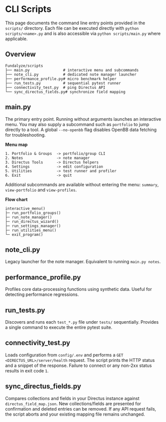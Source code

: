# CLI Scripts

This page documents the command line entry points provided in the `scripts/` directory. Each file can be executed directly with `python scripts/<name>.py` and is also accessible via `python scripts/main.py` where applicable.

## Overview

```
Fundalyze/scripts
├── main.py               # interactive menu and subcommands
├── note_cli.py           # dedicated note manager launcher
├── performance_profile.py# micro benchmark helper
├── run_tests.py          # sequential pytest runner
├── connectivity_test.py  # ping Directus API
└── sync_directus_fields.py# synchronize field mapping
```

## main.py
The primary entry point. Running without arguments launches an interactive menu. You may also supply a subcommand such as `portfolio` to jump directly to a tool. A global `--no-openbb` flag disables OpenBB data fetching for troubleshooting.

**Menu map**

```
1. Portfolio & Groups  -> portfolio/group CLI
2. Notes               -> note manager
3. Directus Tools      -> Directus helpers
4. Settings            -> edit configuration
5. Utilities           -> test runner and profiler
6. Exit                -> quit
```

Additional subcommands are available without entering the menu:
`summary`, `view-portfolio` and `view-profiles`.

**Flow chart**

```
interactive_menu()
├─ run_portfolio_groups()
├─ run_note_manager()
├─ run_directus_wizard()
├─ run_settings_manager()
├─ run_utilities_menu()
└─ exit_program()
```

## note_cli.py
Legacy launcher for the note manager. Equivalent to running `main.py notes`.

## performance_profile.py
Profiles core data-processing functions using synthetic data. Useful for detecting performance regressions.

## run_tests.py
Discovers and runs each `test_*.py` file under `tests/` sequentially. Provides a single command to execute the entire pytest suite.

## connectivity_test.py
Loads configuration from `config/.env` and performs a `GET <DIRECTUS_URL>/server/health` request. The script prints the HTTP status and a snippet of the response. Failure to connect or any non-2xx status results in exit code `1`.

## sync_directus_fields.py
Compares collections and fields in your Directus instance against `directus_field_map.json`. New collections/fields are presented for confirmation and deleted entries can be removed. If any API request fails, the script aborts and your existing mapping file remains unchanged.
